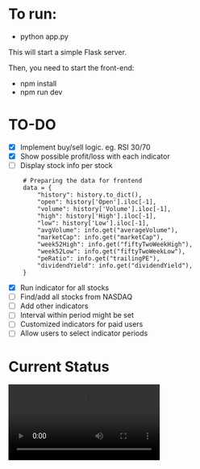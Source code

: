 # To run:

- python app.py

This will start a simple Flask server.

Then, you need to start the front-end:

- npm install
- npm run dev

# TO-DO

- [x] Implement buy/sell logic. eg. RSI 30/70
- [x] Show possible profit/loss with each indicator
- [ ] Display stock info per stock

```{python}
    # Preparing the data for frontend
    data = {
        "history": history.to_dict(),
        "open": history['Open'].iloc[-1],
        "volume": history['Volume'].iloc[-1],
        "high": history['High'].iloc[-1],
        "low": history['Low'].iloc[-1],
        "avgVolume": info.get("averageVolume"),
        "marketCap": info.get("marketCap"),
        "week52High": info.get("fiftyTwoWeekHigh"),
        "week52Low": info.get("fiftyTwoWeekLow"),
        "peRatio": info.get("trailingPE"),
        "dividendYield": info.get("dividendYield"),
    }
```

- [x] Run indicator for all stocks
- [ ] Find/add all stocks from NASDAQ
- [ ] Add other indicators
- [ ] Interval within period might be set
- [ ] Customized indicators for paid users
- [ ] Allow users to select indicator periods

# Current Status

![](current-status.mov)
